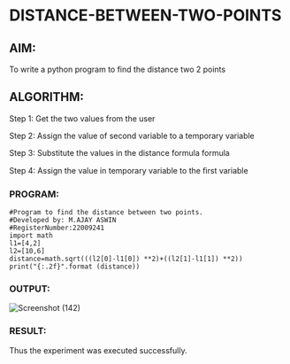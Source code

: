 # DISTANCE-BETWEEN-TWO-POINTS

## AIM:
To write a python program to find the distance two 2 points
## ALGORITHM:
Step 1:
Get the two values from the user

Step 2:
Assign the value of second variable to a temporary variable

Step 3:
Substitute the values in the distance formula formula

Step 4:
Assign the value in temporary variable to the ﬁrst variable 
### PROGRAM:
```
#Program to find the distance between two points.
#Developed by: M.AJAY ASWIN
#RegisterNumber:22009241
import math
l1=[4,2]
l2=[10,6]
distance=math.sqrt(((l2[0]-l1[0]) **2)+((l2[1]-l1[1]) **2))
print("{:.2f}".format (distance))
```


### OUTPUT:
![Screenshot (142)](https://user-images.githubusercontent.com/118679692/213396941-c0be7c20-a5fa-4602-9101-acc097606f3a.png)


### RESULT:
Thus the experiment was executed successfully.
